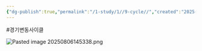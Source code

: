 ```yaml
---
{"dg-publish":true,"permalink":"/1-study/1//9-cycle//","created":"2025-08-06T14:53:12.865+09:00","updated":"2025-08-06T14:55:25.847+09:00"}
---
```


#경기변동사이클

![Pasted image 20250806145338.png](/img/user/attachments/Pasted%20image%2020250806145338.png)